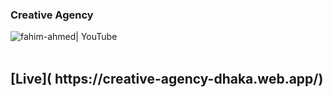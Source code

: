 
### Creative Agency
<img align="left" alt="fahim-ahmed| YouTube"  src="https://i.imgur.com/kcVk7eP.png" />
<br/>
<br/>




<h2>[Live]( https://creative-agency-dhaka.web.app/)<h2/>
